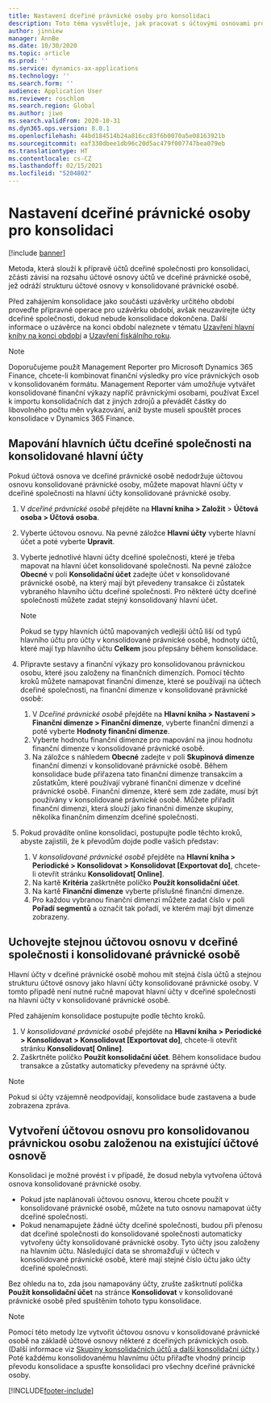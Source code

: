 ```yaml
---
title: Nastavení dceřiné právnické osoby pro konsolidaci
description: Toto téma vysvětluje, jak pracovat s účtovými osnovami pro konsolidační společnosti.
author: jinniew
manager: AnnBe
ms.date: 10/30/2020
ms.topic: article
ms.prod: ''
ms.service: dynamics-ax-applications
ms.technology: ''
ms.search.form: ''
audience: Application User
ms.reviewer: roschlom
ms.search.region: Global
ms.author: jiwo
ms.search.validFrom: 2020-10-31
ms.dyn365.ops.version: 8.0.1
ms.openlocfilehash: 44bd184514b24a816cc83f6b0070a5e08163921b
ms.sourcegitcommit: eaf330dbee1db96c20d5ac479f007747bea079eb
ms.translationtype: HT
ms.contentlocale: cs-CZ
ms.lasthandoff: 02/15/2021
ms.locfileid: "5204802"
---
```

# <a name="set-up-a-subsidiary-legal-entity-for-consolidation"></a>Nastavení dceřiné právnické osoby pro konsolidaci

[!include [banner](../includes/banner.md)]

Metoda, která slouží k přípravě účtů dceřiné společnosti pro konsolidaci, zčásti závisí na rozsahu účtové osnovy účtů ve dceřiné právnické osobě, jež odráží strukturu účtové osnovy v konsolidované právnické osobě.

Před zahájením konsolidace jako součásti uzávěrky určitého období proveďte přípravné operace pro uzávěrku období, avšak neuzavírejte účty dceřiné společnosti, dokud nebude konsolidace dokončena. Další informace o uzávěrce na konci období naleznete v tématu [Uzavření hlavní knihy na konci období](close-general-ledger-at-period-end.md) a [Uzavření fiskálního roku](tasks/close-fiscal-year.md).

> [!NOTE]
>  Doporučujeme použít Management Reporter pro Microsoft Dynamics 365 Finance, chcete-li kombinovat finanční výsledky pro více právnických osob v konsolidovaném formátu. Management Reporter vám umožňuje vytvářet konsolidované finanční výkazy napříč právnickými osobami, používat Excel k importu konsolidačních dat z jiných zdrojů a převádět částky do libovolného počtu měn vykazování, aniž byste museli spouštět proces konsolidace v Dynamics 365 Finance.

## <a name="map-subsidiary-main-accounts-to-consolidated-main-accounts"></a>Mapování hlavních účtu dceřiné společnosti na konsolidované hlavní účty

Pokud účtová osnova ve dceřiné právnické osobě nedodržuje účtovou osnovu konsolidované právnické osoby, můžete mapovat hlavní účty v dceřiné společnosti na hlavní účty konsolidované právnické osoby.

1. V *dceřiné právnické osobě* přejděte na **Hlavní kniha \> Založit** \> **Účtová osoba \> Účtová osoba**.
2. Vyberte účtovou osnovu. Na pevné záložce **Hlavní účty** vyberte hlavní účet a poté vyberte **Upravit**.
3. Vyberte jednotlivé hlavní účty dceřiné společnosti, které je třeba mapovat na hlavní účet konsolidované společnosti. Na pevné záložce **Obecné** v poli **Konsolidační účet** zadejte účet v konsolidované právnické osobě, na který mají být převedeny transakce či zůstatek vybraného hlavního účtu dceřiné společnosti. Pro některé účty dceřiné společnosti můžete zadat stejný konsolidovaný hlavní účet.

    > [!NOTE]
    > Pokud se typy hlavních účtů mapovaných vedlejší účtů liší od typů hlavního účtu pro účty v konsolidované právnické osobě, hodnoty účtů, které mají typ hlavního účtu **Celkem** jsou přepsány během konsolidace.

4. Připravte sestavy a finanční výkazy pro konsolidovanou právnickou osobu, které jsou založeny na finančních dimenzích. Pomocí těchto kroků můžete namapovat finanční dimenze, které se používají na účtech dceřiné společnosti, na finanční dimenze v konsolidované právnické osobě:

    1. V *Dceřiné právnické osobě* přejděte na **Hlavní kniha \> Nastavení \> Finanční dimenze \> Finanční dimenze**, vyberte finanční dimenzi a poté vyberte **Hodnoty finanční dimenze**.
    2. Vyberte hodnotu finanční dimenze pro mapování na jinou hodnotu finanční dimenze v konsolidované právnické osobě.
    3. Na záložce s náhledem **Obecné** zadejte v poli **Skupinová dimenze** finanční dimenzi v konsolidované právnické osobě. Během konsolidace bude přiřazena tato finanční dimenze transakcím a zůstatkům, které používají vybrané finanční dimenze v dceřiné právnické osobě. Finanční dimenze, které sem zde zadáte, musí být používány v konsolidované právnické osobě. Můžete přiřadit finanční dimenzi, která slouží jako finanční dimenze skupiny, několika finančním dimenzím dceřiné společnosti.

5. Pokud provádíte online konsolidaci, postupujte podle těchto kroků, abyste zajistili, že k převodům dojde podle vašich představ:

    1. V *konsolidované právnické osobě* přejděte na **Hlavní kniha \> Periodické \> Konsolidovat \> Konsolidovat \[Exportovat do\]**, chcete-li otevřít stránku **Konsolidovat\[ Online\]**.
    2. Na kartě **Kritéria** zaškrtněte políčko **Použít konsolidační účet**.
    3. Na kartě **Finanční dimenze** vyberte příslušné finanční dimenze.
    4. Pro každou vybranou finanční dimenzi můžete zadat číslo v poli **Pořadí segmentů** a označit tak pořadí, ve kterém mají být dimenze zobrazeny.

## <a name="maintain-the-same-chart-of-accounts-in-the-subsidiary-and-consolidated-legal-entities"></a>Uchovejte stejnou účtovou osnovu v dceřiné společnosti i konsolidované právnické osobě

Hlavní účty v dceřiné právnické osobě mohou mít stejná čísla účtů a stejnou strukturu účtové osnovy jako hlavní účty konsolidované právnické osoby. V tomto případě není nutné ručně mapovat hlavní účty v dceřiné společnosti na hlavní účty v konsolidované právnické osobě.

Před zahájením konsolidace postupujte podle těchto kroků.

1. V *konsolidované právnické osobě* přejděte na **Hlavní kniha \> Periodické \> Konsolidovat \> Konsolidovat \[Exportovat do\]**, chcete-li otevřít stránku **Konsolidovat\[ Online\]**.
2. Zaškrtněte políčko **Použít konsolidační účet**. Během konsolidace budou transakce a zůstatky automaticky převedeny na správné účty.

> [!NOTE]
> Pokud si účty vzájemně neodpovídají, konsolidace bude zastavena a bude zobrazena zpráva.

## <a name="create-a-chart-of-accounts-for-the-consolidated-legal-entity-based-on-an-existing-chart-of-accounts"></a>Vytvoření účtovou osnovu pro konsolidovanou právnickou osobu založenou na existující účtové osnově

Konsolidaci je možné provést i v případě, že dosud nebyla vytvořena účtová osnova konsolidované právnické osoby.

- Pokud jste naplánovali účtovou osnovu, kterou chcete použít v konsolidované právnické osobě, můžete na tuto osnovu namapovat účty dceřiné společnosti.
- Pokud nenamapujete žádné účty dceřiné společnosti, budou při přenosu dat dceřiné společnosti do konsolidované společnosti automaticky vytvořeny účty konsolidované právnické osoby. Tyto účty jsou založeny na hlavním účtu. Následující data se shromažďují v účtech v konsolidované právnické osobě, které mají stejné číslo účtu jako účty dceřiné společnosti.

Bez ohledu na to, zda jsou namapovány účty, zrušte zaškrtnutí políčka **Použít konsolidační účet** na stránce **Konsolidovat** v konsolidované právnické osobě před spuštěním tohoto typu konsolidace.

> [!NOTE]
> Pomocí této metody lze vytvořit účtovou osnovu v konsolidované právnické osobě na základě účtové osnovy některé z dceřiných právnických osob. (Další informace viz [Skupiny konsolidačních účtů a další konsolidační účty](../budgeting/consolidation-account-groups-consolidation-accounts.md).) Poté každému konsolidovanému hlavnímu účtu přiřaďte vhodný princip převodu konsolidace a spusťte konsolidaci pro všechny dceřiné právnické osoby.


[!INCLUDE[footer-include](../../includes/footer-banner.md)]